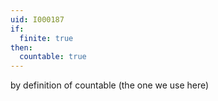 ```yaml
---
uid: I000187
if:
  finite: true
then:
  countable: true
---
```

by definition of countable (the one we use here)

